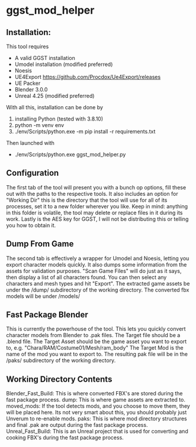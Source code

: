 # ggst_mod_helper
 
## Installation:
This tool requires
- A valid GGST installation
- Umodel installation (modified preferred)
- Noesis
- UE4Export https://github.com/Procdox/Ue4Export/releases
- UE Packer
- Blender 3.0.0
- Unreal 4.25 (modified preferred)

With all this, installation can be done by
1. installing Python (tested with 3.8.10)
2. python -m venv env
3. ./env/Scripts/python.exe -m pip install -r requirements.txt

Then launched with 
- ./env/Scripts/python.exe ggst_mod_helper.py

## Configuration
The first tab of the tool will present you with a bunch op options, fill these out with the paths to the respective tools.
It also includes an option for "Working Dir" this is the directory that the tool will use for all of its processes, set it to a new folder wherever you like.
Keep in mind: anything in this folder is volatile, the tool may delete or replace files in it during its work.
Lastly is the AES key for GGST, I will not be distributing this or telling you how to obtain it.

## Dump From Game
The second tab is effectively a wrapper for Umodel and Noesis, letting you export character models quickly. It also dumps some information from the assets for validation purposes.
"Scan Game Files" will do just as it says, then display a list of all characters found. You can then select any characters and mesh types and hit "Export".
The extracted game assets be under the /dump/ subdirectory of the working directory.
The converted fbx models will be under /models/

## Fast Package Blender
This is currently the powerhouse of the tool. This lets you quickly convert character models from Blender to .pak files.
The Target file should be a .blend file.
The Target Asset should be the game asset you want to export to, e.g. "Chara/RAM/Costume01/Mesh/ram_body"
The Target Mod is the name of the mod you want to export to.
The resulting pak file will be in the /paks/ subdirectory of the working directory.

## Working Directory Contents
Blender_Fast_Build: This is where converted FBX's are stored during the fast package process.
dump: This is where game assets are extracted to.
moved_mods: If the tool detects mods, and you choose to move them, they will be placed here. Its not very smart about this, you should probably just Unverum to re-enable mods.
paks: This is where mod directory structures and final .pak are output during the fast package process.
Unreal_Fast_Build: This is an Unreal project that is used for converting and cooking FBX's during the fast package process.

